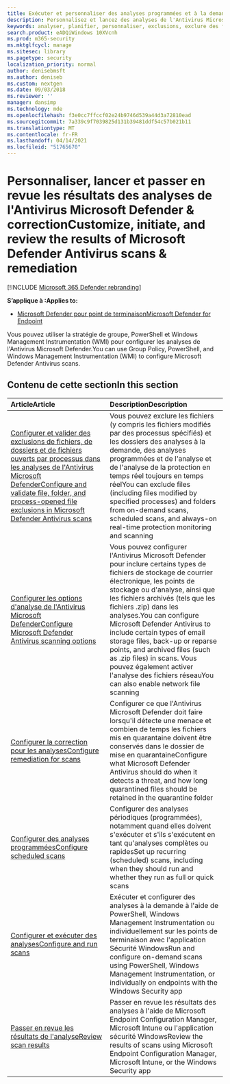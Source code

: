```yaml
---
title: Exécuter et personnaliser des analyses programmées et à la demande
description: Personnalisez et lancez des analyses de l'Antivirus Microsoft Defender sur les points de terminaison sur votre réseau.
keywords: analyser, planifier, personnaliser, exclusions, exclure des fichiers, correction, résultats de l'analyse, mise en quarantaine, supprimer une menace, analyse rapide, analyse complète, Antivirus Microsoft Defender
search.product: eADQiWindows 10XVcnh
ms.prod: m365-security
ms.mktglfcycl: manage
ms.sitesec: library
ms.pagetype: security
localization_priority: normal
author: denisebmsft
ms.author: deniseb
ms.custom: nextgen
ms.date: 09/03/2018
ms.reviewer: ''
manager: dansimp
ms.technology: mde
ms.openlocfilehash: f3e0cc7ffccf02e24b9746d539a44d3a72810ead
ms.sourcegitcommit: 7a339c9f7039825d131b39481ddf54c57b021b11
ms.translationtype: MT
ms.contentlocale: fr-FR
ms.lasthandoff: 04/14/2021
ms.locfileid: "51765670"
---
```

# <a name="customize-initiate-and-review-the-results-of-microsoft-defender-antivirus-scans--remediation"></a><span data-ttu-id="59d35-104">Personnaliser, lancer et passer en revue les résultats des analyses de l'Antivirus Microsoft Defender & correction</span><span class="sxs-lookup"><span data-stu-id="59d35-104">Customize, initiate, and review the results of Microsoft Defender Antivirus scans & remediation</span></span>

[!INCLUDE [Microsoft 365 Defender rebranding](../../includes/microsoft-defender.md)]


<span data-ttu-id="59d35-105">**S’applique à :**</span><span class="sxs-lookup"><span data-stu-id="59d35-105">**Applies to:**</span></span>

- [<span data-ttu-id="59d35-106">Microsoft Defender pour point de terminaison</span><span class="sxs-lookup"><span data-stu-id="59d35-106">Microsoft Defender for Endpoint</span></span>](/microsoft-365/security/defender-endpoint/)

<span data-ttu-id="59d35-107">Vous pouvez utiliser la stratégie de groupe, PowerShell et Windows Management Instrumentation (WMI) pour configurer les analyses de l'Antivirus Microsoft Defender.</span><span class="sxs-lookup"><span data-stu-id="59d35-107">You can use Group Policy, PowerShell, and Windows Management Instrumentation (WMI) to configure Microsoft Defender Antivirus scans.</span></span> 

## <a name="in-this-section"></a><span data-ttu-id="59d35-108">Contenu de cette section</span><span class="sxs-lookup"><span data-stu-id="59d35-108">In this section</span></span>

| <span data-ttu-id="59d35-109">Article</span><span class="sxs-lookup"><span data-stu-id="59d35-109">Article</span></span> | <span data-ttu-id="59d35-110">Description</span><span class="sxs-lookup"><span data-stu-id="59d35-110">Description</span></span> |
|:---|:---|
|[<span data-ttu-id="59d35-111">Configurer et valider des exclusions de fichiers, de dossiers et de fichiers ouverts par processus dans les analyses de l'Antivirus Microsoft Defender</span><span class="sxs-lookup"><span data-stu-id="59d35-111">Configure and validate file, folder, and process-opened file exclusions in Microsoft Defender Antivirus scans</span></span>](configure-exclusions-microsoft-defender-antivirus.md) | <span data-ttu-id="59d35-112">Vous pouvez exclure les fichiers (y compris les fichiers modifiés par des processus spécifiés) et les dossiers des analyses à la demande, des analyses programmées et de l'analyse et de l'analyse de la protection en temps réel toujours en temps réel</span><span class="sxs-lookup"><span data-stu-id="59d35-112">You can exclude files (including files modified by specified processes) and folders from on-demand scans, scheduled scans, and always-on real-time protection monitoring and scanning</span></span> |
|[<span data-ttu-id="59d35-113">Configurer les options d'analyse de l'Antivirus Microsoft Defender</span><span class="sxs-lookup"><span data-stu-id="59d35-113">Configure Microsoft Defender Antivirus scanning options</span></span>](configure-advanced-scan-types-microsoft-defender-antivirus.md) | <span data-ttu-id="59d35-114">Vous pouvez configurer l'Antivirus Microsoft Defender pour inclure certains types de fichiers de stockage de courrier électronique, les points de stockage ou d'analyse, ainsi que les fichiers archivés (tels que les fichiers .zip) dans les analyses.</span><span class="sxs-lookup"><span data-stu-id="59d35-114">You can configure Microsoft Defender Antivirus to include certain types of email storage files, back-up or reparse points, and archived files (such as .zip files) in scans.</span></span> <span data-ttu-id="59d35-115">Vous pouvez également activer l'analyse des fichiers réseau</span><span class="sxs-lookup"><span data-stu-id="59d35-115">You can also enable network file scanning</span></span> |
|[<span data-ttu-id="59d35-116">Configurer la correction pour les analyses</span><span class="sxs-lookup"><span data-stu-id="59d35-116">Configure remediation for scans</span></span>](configure-remediation-microsoft-defender-antivirus.md) | <span data-ttu-id="59d35-117">Configurer ce que l'Antivirus Microsoft Defender doit faire lorsqu'il détecte une menace et combien de temps les fichiers mis en quarantaine doivent être conservés dans le dossier de mise en quarantaine</span><span class="sxs-lookup"><span data-stu-id="59d35-117">Configure what Microsoft Defender Antivirus should do when it detects a threat, and how long quarantined files should be retained in the quarantine folder</span></span> |
|[<span data-ttu-id="59d35-118">Configurer des analyses programmées</span><span class="sxs-lookup"><span data-stu-id="59d35-118">Configure scheduled scans</span></span>](scheduled-catch-up-scans-microsoft-defender-antivirus.md) | <span data-ttu-id="59d35-119">Configurer des analyses périodiques (programmées), notamment quand elles doivent s'exécuter et s'ils s'exécutent en tant qu'analyses complètes ou rapides</span><span class="sxs-lookup"><span data-stu-id="59d35-119">Set up recurring (scheduled) scans, including when they should run and whether they run as full or quick scans</span></span> |
|[<span data-ttu-id="59d35-120">Configurer et exécuter des analyses</span><span class="sxs-lookup"><span data-stu-id="59d35-120">Configure and run scans</span></span>](run-scan-microsoft-defender-antivirus.md) | <span data-ttu-id="59d35-121">Exécuter et configurer des analyses à la demande à l'aide de PowerShell, Windows Management Instrumentation ou individuellement sur les points de terminaison avec l'application Sécurité Windows</span><span class="sxs-lookup"><span data-stu-id="59d35-121">Run and configure on-demand scans using PowerShell, Windows Management Instrumentation, or individually on endpoints with the Windows Security app</span></span> |
|[<span data-ttu-id="59d35-122">Passer en revue les résultats de l'analyse</span><span class="sxs-lookup"><span data-stu-id="59d35-122">Review scan results</span></span>](review-scan-results-microsoft-defender-antivirus.md) | <span data-ttu-id="59d35-123">Passer en revue les résultats des analyses à l'aide de Microsoft Endpoint Configuration Manager, Microsoft Intune ou l'application sécurité Windows</span><span class="sxs-lookup"><span data-stu-id="59d35-123">Review the results of scans using  Microsoft Endpoint Configuration Manager, Microsoft Intune, or the Windows Security app</span></span> |